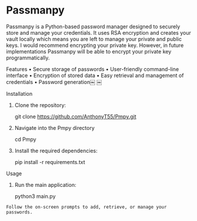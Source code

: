 # Passmanpy
Passmanpy is a Python-based password manager designed to securely store and manage your credentials. It uses RSA encryption and creates your vault locally which means you are left to manage your private and public keys. I would recommend encrypting your private key. However, in future implementations Passmanpy will be able to encrypt your private key programmatically.

Features
 • Secure storage of passwords
 • User-friendly command-line interface
 • Encryption of stored data
 • Easy retrieval and management of credentials
 • Password generation￼ ￼

Installation
 1. Clone the repository:

    git clone https://github.com/AnthonyT55/Pmpy.git 

 2. Navigate into the Pmpy directory

     cd Pmpy

 3. Install the required dependencies:
    
    pip install -r requirements.txt

Usage 

   1. Run the main application:

        python3 main.py

    Follow the on-screen prompts to add, retrieve, or manage your passwords.
